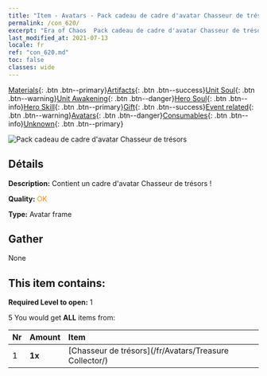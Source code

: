 ```yaml
---
title: "Item - Avatars - Pack cadeau de cadre d'avatar Chasseur de trésors"
permalink: /con_620/
excerpt: "Era of Chaos  Pack cadeau de cadre d'avatar Chasseur de trésors"
last_modified_at: 2021-07-13
locale: fr
ref: "con_620.md"
toc: false
classes: wide
---
```

 [Materials](/ItemsFR/){: .btn .btn--primary}[Artifacts](/ItemsFR/Artifacts/){: .btn .btn--success}[Unit Soul](/ItemsFR/UnitSoul/){: .btn .btn--warning}[Unit Awakening](/ItemsFR/UnitAwakening/){: .btn .btn--danger}[Hero Soul](/ItemsFR/HeroSoul/){: .btn .btn--info}[Hero Skill](/ItemsFR/HeroSkill/){: .btn .btn--primary}[Gift](/ItemsFR/Gift/){: .btn .btn--success}[Event related](/ItemsFR/Events/){: .btn .btn--warning}[Avatars](/ItemsFR/Avatars/){: .btn .btn--danger}[Consumables](/ItemsFR/Consumables/){: .btn .btn--info}[Unknown](/ItemsFR/Unknown/){: .btn .btn--primary}

 ![Pack cadeau de cadre d'avatar Chasseur de trésors](/images/t/i_907003.png)

## Détails
 **Description:** Contient un cadre d'avatar Chasseur de trésors !

 **Quality:** <span style="color: #FF8C00">OK</span>

 **Type:** Avatar frame

## Gather

  None

## This item contains:

 **Required Level to open:** 1

 5 You would get **ALL** items  from:

  | Nr | Amount |     Item    |
  |:---|:-------|:------------|
  | 1 |  **1x** | [Chasseur de trésors](/fr/Avatars/Treasure Collector/) |  | 
